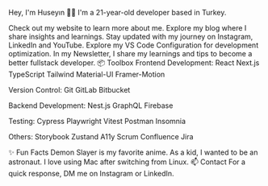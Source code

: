 Hey, I'm Huseyın 👋🏽
I'm a 21-year-old developer based in Turkey.

Check out my website to learn more about me.
Explore my blog where I share insights and learnings.
Stay updated with my journey on Instagram, LinkedIn and YouTube.
Explore my VS Code Configuration for development optimization.
In my Newsletter, I share my learnings and tips to become a better fullstack developer.
📦 Toolbox
Frontend Development: React Next.js TypeScript Tailwind Material-UI Framer-Motion

Version Control: Git GitLab Bitbucket

Backend Development: Nest.js GraphQL Firebase

Testing: Cypress Playwright Vitest Postman Insomnia

Others: Storybook Zustand A11y Scrum Confluence Jira

✨ Fun Facts
Demon Slayer is my favorite anime.
As a kid, I wanted to be an astronaut.
I love using Mac after switching from Linux.
📫 Contact
For a quick response, DM me on Instagram or LinkedIn.
